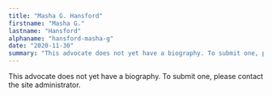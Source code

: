 ```yaml
---
title: "Masha G. Hansford"
firstname: "Masha G."
lastname: "Hansford"
alphaname: "hansford-masha-g"
date: "2020-11-30"
summary: "This advocate does not yet have a biography. To submit one, please contact the site administrator."
---
```

This advocate does not yet have a biography. To submit one, please contact the site administrator.

